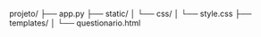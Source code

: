 projeto/
├── app.py
├── static/
│   └── css/
│       └── style.css
├── templates/
│   └── questionario.html